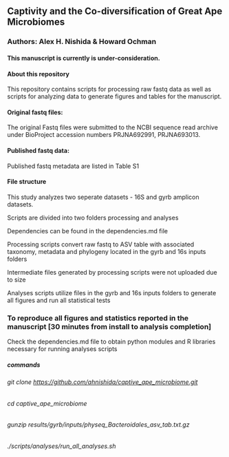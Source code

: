 ## Captivity and the Co-diversification of Great Ape Microbiomes
### Authors: Alex H. Nishida & Howard Ochman

#### This manuscript is currently is under-consideration.

#### About this repository
This repository contains scripts for processing raw fastq data as well as scripts for analyzing data to generate figures and tables for the manuscript.

#### Original fastq files:
The original Fastq files were submitted to the NCBI sequence read archive under BioProject accession numbers PRJNA692991, PRJNA693013.

#### Published fastq data:
Published fastq metadata are listed in Table S1

#### File structure
This study analyzes two seperate datasets - 16S and gyrb amplicon datasets.

Scripts are divided into two folders processing and analyses

Dependencies can be found in the dependencies.md file

Processing scripts convert raw fastq to ASV table with associated taxonomy, metadata and phylogeny located in the gyrb and 16s inputs folders

Intermediate files generated by processing scripts were not uploaded due to size

Analyses scripts utilize files in the gyrb and 16s inputs folders to generate all figures and run all statistical tests

### To reproduce all figures and statistics reported in the manuscript [30 minutes from install to analysis completion]
Check the dependencies.md file to obtain python modules and R libraries necessary for running analyses scripts

##### commands
###### git clone https://github.com/ahnishida/captive_ape_microbiome.git
###### cd captive_ape_microbiome
###### gunzip results/gyrb/inputs/physeq_Bacteroidales_asv_tab.txt.gz
###### ./scripts/analyses/run_all_analyses.sh